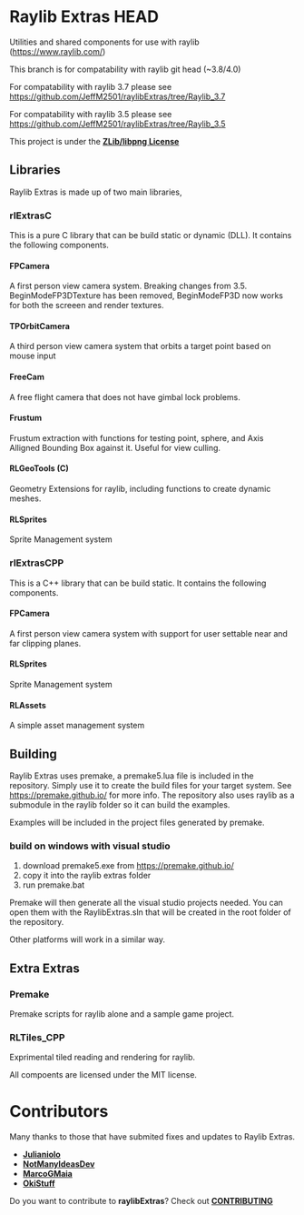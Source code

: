 # Raylib Extras HEAD
Utilities and shared components for use with raylib (https://www.raylib.com/)

This branch is for compatability with raylib git head (~3.8/4.0)

For compatability with raylib 3.7 please see
https://github.com/JeffM2501/raylibExtras/tree/Raylib_3.7

For compatability with raylib 3.5 please see
https://github.com/JeffM2501/raylibExtras/tree/Raylib_3.5

This project is under the [**ZLib/libpng License**](https://github.com/JeffM2501/raylibExtras/blob/index/LICENSE)

## Libraries

Raylib Extras is made up of two main libraries, 

### rlExtrasC
This is a pure C library that can be build static or dynamic (DLL). It contains the following components.

#### FPCamera
A first person view camera system. 
Breaking changes from 3.5.
BeginModeFP3DTexture has been removed, BeginModeFP3D now works for both the screeen and render textures.

#### TPOrbitCamera 
A third person view camera system that orbits a target point based on mouse input

#### FreeCam 
A free flight camera that does not have gimbal lock problems.

#### Frustum
Frustum extraction with functions for testing point, sphere, and Axis Alligned Bounding Box against it.
Useful for view culling.

#### RLGeoTools (C)
Geometry Extensions for raylib, including functions to create dynamic meshes.

#### RLSprites
Sprite Management system

### rlExtrasCPP
This is a C++ library that can be build static. It contains the following components.

#### FPCamera
A first person view camera system with support for user settable near and far clipping planes.

#### RLSprites
Sprite Management system

#### RLAssets 
A simple asset management system

## Building
Raylib Extras uses premake, a premake5.lua file is included in the repository. Simply use it to create the build files for your target system.
See https://premake.github.io/ for more info.
The repository also uses raylib as a submodule in the raylib folder so it can build the examples.

Examples will be included in the project files generated by premake.

### build on windows with visual studio
1) download premake5.exe from https://premake.github.io/
2) copy it into the raylib extras folder
3) run premake.bat

Premake will then generate all the visual studio projects needed. You can open them with the RaylibExtras.sln that will be created in the root folder of the repository.

Other platforms will work in a similar way.

## Extra Extras

### Premake
Premake scripts for raylib alone and a sample game project.

### RLTiles_CPP
Exprimental tiled reading and rendering for raylib.

All compoents are licensed under the MIT license.

# Contributors
Many thanks to those that have submited fixes and updates to Raylib Extras.

 - [**Julianiolo**](https://github.com/Julianiolo)
 - [**NotManyIdeasDev**](https://github.com/NotManyIdeasDev)
 - [**MarcoGMaia**](https://github.com/marcogmaia)
 - [**OkiStuff**](https://github.com/OkiStuff)

Do you want to contribute to **raylibExtras**? Check out [**CONTRIBUTING**](https://github.com/JeffM2501/raylibExtras/blob/index/CONTRIBUTING)
